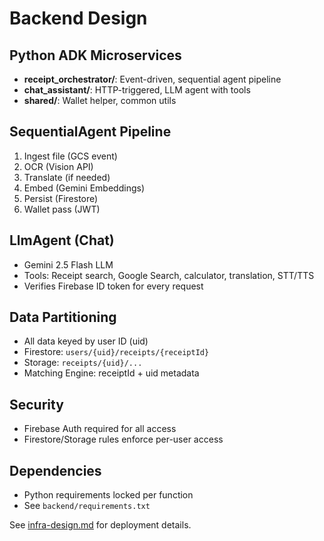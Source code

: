 # Backend Design

## Python ADK Microservices
- **receipt_orchestrator/**: Event-driven, sequential agent pipeline
- **chat_assistant/**: HTTP-triggered, LLM agent with tools
- **shared/**: Wallet helper, common utils

## SequentialAgent Pipeline
1. Ingest file (GCS event)
2. OCR (Vision API)
3. Translate (if needed)
4. Embed (Gemini Embeddings)
5. Persist (Firestore)
6. Wallet pass (JWT)

## LlmAgent (Chat)
- Gemini 2.5 Flash LLM
- Tools: Receipt search, Google Search, calculator, translation, STT/TTS
- Verifies Firebase ID token for every request

## Data Partitioning
- All data keyed by user ID (uid)
- Firestore: `users/{uid}/receipts/{receiptId}`
- Storage: `receipts/{uid}/...`
- Matching Engine: receiptId + uid metadata

## Security
- Firebase Auth required for all access
- Firestore/Storage rules enforce per-user access

## Dependencies
- Python requirements locked per function
- See `backend/requirements.txt`

See [infra-design.md](infra-design.md) for deployment details.

